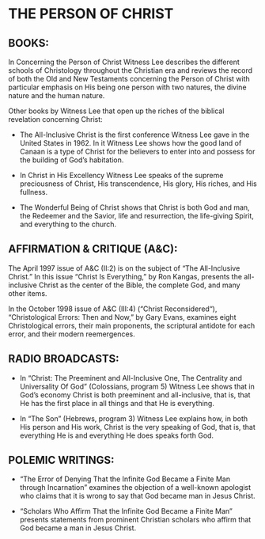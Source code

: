 # THE PERSON OF CHRIST

## BOOKS:

In Concerning the Person of Christ Witness Lee describes the different schools of Christology throughout the Christian era and reviews the record of both the Old and New Testaments concerning the Person of Christ with particular emphasis on His being one person with two natures, the divine nature and the human nature.

Other books by Witness Lee that open up the riches of the biblical revelation concerning Christ:

* The All-Inclusive Christ is the first conference Witness Lee gave in the United States in 1962. In it Witness Lee shows how the good land of Canaan is a type of Christ for the believers to enter into and possess for the building of God’s habitation.

* In Christ in His Excellency Witness Lee speaks of the supreme preciousness of Christ, His transcendence, His glory, His riches, and His fullness.

* The Wonderful Being of Christ shows that Christ is both God and man, the Redeemer and the Savior, life and resurrection, the life-giving Spirit, and everything to the church.

## AFFIRMATION & CRITIQUE (A&C):

The April 1997 issue of A&C (II:2) is on the subject of “The All-Inclusive Christ.” In this issue “Christ Is Everything,” by Ron Kangas, presents the all-inclusive Christ as the center of the Bible, the complete God, and many other items.

In the October 1998 issue of A&C (III:4) (“Christ Reconsidered“), “Christological Errors: Then and Now,” by Gary Evans, examines eight Christological errors, their main proponents, the scriptural antidote for each error, and their modern reemergences.

## RADIO BROADCASTS:

* In “Christ: The Preeminent and All-Inclusive One, The Centrality and Universality Of God” (Colossians, program 5) Witness Lee shows that in God’s economy Christ is both preeminent and all-inclusive, that is, that He has the first place in all things and that He is everything.

* In “The Son” (Hebrews, program 3) Witness Lee explains how, in both His person and His work, Christ is the very speaking of God, that is, that everything He is and everything He does speaks forth God.

## POLEMIC WRITINGS:

* “The Error of Denying That the Infinite God Became a Finite Man through Incarnation” examines the objection of a well-known apologist who claims that it is wrong to say that God became man in Jesus Christ.

* “Scholars Who Affirm That the Infinite God Became a Finite Man” presents statements from prominent Christian scholars who affirm that God became a man in Jesus Christ.